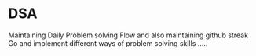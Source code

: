 # DSA
Maintaining Daily Problem solving Flow and also maintaining github streak 
Go and implement different ways of problem solving skills
.....

